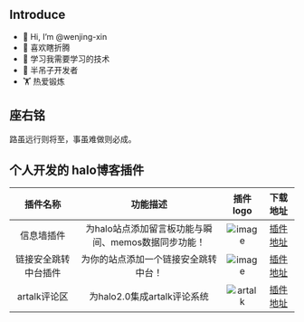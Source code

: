 ## Introduce
- 👋 Hi, I’m @wenjing-xin
- 👀 喜欢瞎折腾 
- 🌱 学习我需要学习的技术
- 💞️ 半吊子开发者
- 🏋️ 热爱锻炼

## 座右铭
路虽远行则将至，事虽难做则必成。

## 个人开发的 halo博客插件

|    插件名称    |              功能描述              |                                                   插件logo                                                   |                                   下载地址                                    |
|:----------:|:------------------------------:|:----------------------------------------------------------------------------------------------------------:|:-------------------------------------------------------------------------:|
|   信息墙插件    | 为halo站点添加留言板功能与瞬间、memos数据同步功能！ | ![image](https://github.com/wenjing-xin/wenjing-xin/assets/130843859/48fca7fd-79d7-4d6f-a3ad-3abd2ae1bd64) | [插件地址](https://blog.wenjing.xin/docs/halo-plugins/message-wall/introduce) |
  | 链接安全跳转中台插件 |       为你的站点添加一个链接安全跳转中台！       | ![image](https://github.com/wenjing-xin/wenjing-xin/assets/130843859/444d3fb7-1bae-4986-9dd7-d7fbba6fe943) |                                 [插件地址](https://blog.wenjing.xin/docs/halo-plugins/lsd-plugin/introduce)                                  |
| artalk评论区  |      为halo2.0集成artalk评论系统      |               ![artalk](https://www.halo.run/upload/store-resources/plugin-artalk-logo.png)                |                            [插件地址](https://github.com/wenjing-xin/plugin-artalk)                            |


